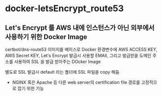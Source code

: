# docker-letsEncrypt_route53
## Let's Encrypt 를 AWS 내에 인스턴스가 아닌 외부에서 사용하기 위한 Docker Image

certbot/dns-route53 이미지를 베이스로 Docker 환경변수에 AWS ACCESS KEY, AWS Secret KEY, Let's Encrypt 발급시 사용할 EMAIl, 그리고 발급받을 도메인 주소를 사용하여 SSL 을 발급 받아주는 DOcker Image

별도로 SSL 발급시 default 라는 폴더에 SSL 파일을 copy 해둠
  - NGINX 혹은 Apache 등 다른 web server의 certification file 경로를 고정적으로 잡기 위한 기능
